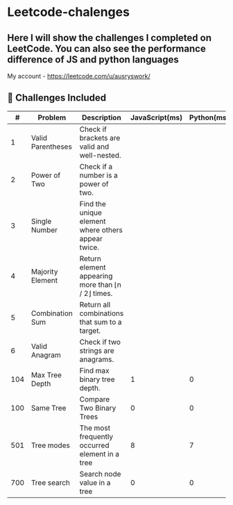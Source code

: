 # Leetcode-chalenges

## Here I will show the challenges I completed on LeetCode. You can also see the performance difference of JS and python languages

My account - https://leetcode.com/u/ausryswork/

## 🚀 Challenges Included

| #   | Problem           | Description                                        | JavaScript(ms) | Python(ms) |
| --- | ----------------- | -------------------------------------------------- | ---------- | ------ |
| 1   | Valid Parentheses | Check if brackets are valid and well-nested.       |            |        |
| 2   | Power of Two      | Check if a number is a power of two.               |            |        |
| 3   | Single Number     | Find the unique element where others appear twice. |            |        |
| 4   | Majority Element  | Return element appearing more than ⌊n / 2⌋ times.  |            |        |
| 5   | Combination Sum   | Return all combinations that sum to a target.      |            |        |
| 6   | Valid Anagram     | Check if two strings are anagrams.                 |            |        |
|104| Max Tree Depth | Find max binary tree depth.| 1 | 0|
|100| Same Tree| Compare Two Binary Trees| 0 | 0|
|501| Tree modes| The most frequently occurred element in a tree| 8 | 7|
|700| Tree search| Search node value in a tree| 0 | 0|